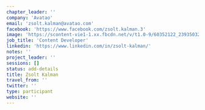 ```yaml
---
chapter_leader: ''
company: 'Avatao'
email: 'zsolt.kalman@avatao.com'
facebook: 'https://www.facebook.com/zsolt.kalman.3'
image: 'https://scontent-vie1-1.xx.fbcdn.net/v/t1.0-9/60352122_2393503204014736_3494067439891644416_o.jpg?_nc_cat=101&_nc_ht=scontent-vie1-1.xx&oh=eeeeb72113eaa12604ee10b777fbdbe6&oe=5D9CEFF1'
job_title: 'Content Developer'
linkedin: 'https://www.linkedin.com/in/zsolt-kalman/'
notes: ''
project_leader: ''
sessions: []
status: add-details
title: Zsolt Kalman
travel_from: ''
twitter: ''
type: participant
website: ''
---
```


<!-- put more details about participant here -->
